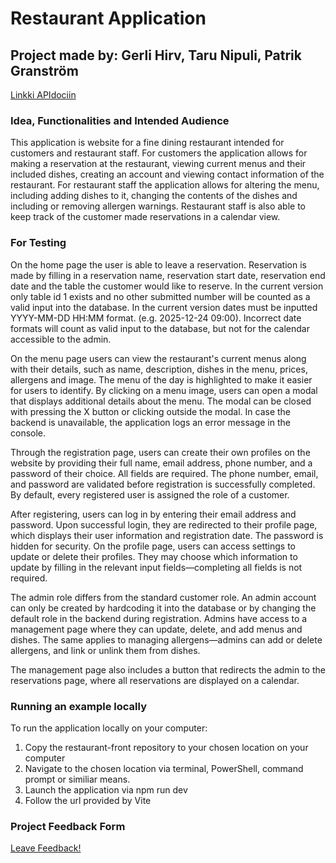 # Restaurant Application

## Project made by: Gerli Hirv, Taru Nipuli, Patrik Granström

[Linkki APIdociin](http://10.120.32.81/~tarunip/docs/index.html)


### Idea, Functionalities and Intended Audience

This application is website for a fine dining restaurant intended for customers
and restaurant staff.
For customers the application allows for making a reservation at the restaurant, viewing current
menus and their included dishes, creating an account and viewing contact information
of the restaurant.
For restaurant staff the application allows for altering the menu, including adding dishes to it,
changing the contents of the dishes and including or removing allergen warnings. Restaurant staff
is also able to keep track of the customer made reservations in a calendar view.

### For Testing

On the home page the user is able to leave a reservation. Reservation is made by filling in
a reservation name, reservation start date, reservation end date and the table the customer
would like to reserve.
In the current version only table id 1 exists and no other submitted number will be counted as
a valid input into the database.
In the current version dates must be inputted YYYY-MM-DD HH:MM format. (e.g. 2025-12-24 09:00).
Incorrect date formats will count as valid input to the database, but not for the calendar
accessible to the admin.

On the menu page users can view the restaurant's current menus along with their details, such as name, description, dishes in the menu, prices, allergens and image. The menu of the day is highlighted to make it easier for users to identify. By clicking on a menu image, users can open a modal that displays additional details about the menu. The modal can be closed with pressing the X button or clicking outside the modal. In case the backend is unavailable, the application logs an error message in the console.

Through the registration page, users can create their own profiles on the website by providing their full name, email address, phone number, and a password of their choice. All fields are required. The phone number, email, and password are validated before registration is successfully completed. By default, every registered user is assigned the role of a customer.

After registering, users can log in by entering their email address and password. Upon successful login, they are redirected to their profile page, which displays their user information and registration date. The password is hidden for security. On the profile page, users can access settings to update or delete their profiles. They may choose which information to update by filling in the relevant input fields—completing all fields is not required.

The admin role differs from the standard customer role. An admin account can only be created by hardcoding it into the database or by changing the default role in the backend during registration. Admins have access to a management page where they can update, delete, and add menus and dishes. The same applies to managing allergens—admins can add or delete allergens, and link or unlink them from dishes.

The management page also includes a button that redirects the admin to the reservations page, where all reservations are displayed on a calendar.

### Running an example locally

To run the application locally on your computer:

1. Copy the restaurant-front repository to your chosen location on your computer
2. Navigate to the chosen location via terminal, PowerShell, command prompt or similiar
   means.
3. Launch the application via npm run dev
4. Follow the url provided by Vite

### Project Feedback Form

[Leave Feedback!](https://docs.google.com/forms/d/e/1FAIpQLSc-TwLOgZ9pyWJg2W9m80UVJZmgRvoQTg-5IVJXjyXH_EG6ig/viewform?usp=dialog)
